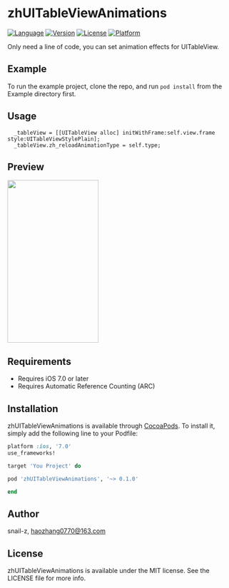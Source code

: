 # zhUITableViewAnimations

[![Language](https://img.shields.io/badge/Language-%20Objective--C%20-orange.svg)](https://travis-ci.org/snail-z/zhUITableViewAnimations)
[![Version](https://img.shields.io/badge/pod-v0.1.0-brightgreen.svg)](http://cocoapods.org/pods/zhUITableViewAnimations)
[![License](https://img.shields.io/badge/license-MIT-blue.svg)](http://cocoapods.org/pods/zhUITableViewAnimations)
[![Platform](https://img.shields.io/badge/platform-%20iOS7.0+%20-lightgrey.svg)](http://cocoapods.org/pods/zhUITableViewAnimations)

Only need a line of code, you can set animation effects for UITableView.

## Example

To run the example project, clone the repo, and run `pod install` from the Example directory first.

## Usage

```objc
  _tableView = [[UITableView alloc] initWithFrame:self.view.frame style:UITableViewStylePlain];
  _tableView.zh_reloadAnimationType = self.type;
```

## Preview   

<img src="https://github.com/snail-z/zhUITableViewAnimations/blob/master/Preview/zhUITableViewAnimations.gif?raw=true?raw=true" width="204px" height="365px">

## Requirements

- Requires iOS 7.0 or later
- Requires Automatic Reference Counting (ARC)

## Installation

zhUITableViewAnimations is available through [CocoaPods](http://cocoapods.org). To install
it, simply add the following line to your Podfile:

```ruby
platform :ios, '7.0'
use_frameworks!

target 'You Project' do

pod 'zhUITableViewAnimations', '~> 0.1.0'

end
```

## Author

snail-z, haozhang0770@163.com

## License

zhUITableViewAnimations is available under the MIT license. See the LICENSE file for more info.
